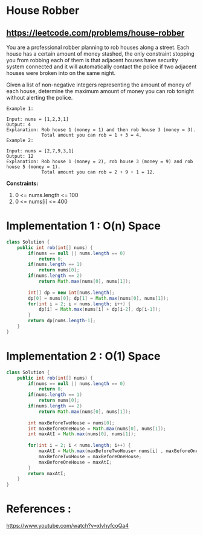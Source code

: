 # House Robber
## https://leetcode.com/problems/house-robber

You are a professional robber planning to rob houses along a street. Each house has a certain amount of money stashed, the only constraint stopping you from robbing each of them is that adjacent houses have security system connected and it will automatically contact the police if two adjacent houses were broken into on the same night.

Given a list of non-negative integers representing the amount of money of each house, determine the maximum amount of money you can rob tonight without alerting the police.

``` 
Example 1:

Input: nums = [1,2,3,1]
Output: 4
Explanation: Rob house 1 (money = 1) and then rob house 3 (money = 3).
             Total amount you can rob = 1 + 3 = 4.
Example 2:

Input: nums = [2,7,9,3,1]
Output: 12
Explanation: Rob house 1 (money = 2), rob house 3 (money = 9) and rob house 5 (money = 1).
             Total amount you can rob = 2 + 9 + 1 = 12.
``` 

**Constraints:**

1. 0 <= nums.length <= 100
2. 0 <= nums[i] <= 400


# Implementation 1 : O(n) Space
```java
class Solution {
    public int rob(int[] nums) {
        if(nums == null || nums.length == 0)
            return 0;
        if(nums.length == 1)
            return nums[0];
        if(nums.length == 2)
            return Math.max(nums[0], nums[1]);
        
        int[] dp = new int[nums.length];
        dp[0] = nums[0]; dp[1] = Math.max(nums[0], nums[1]);
        for(int i = 2; i < nums.length; i++) {
            dp[i] = Math.max(nums[i] + dp[i-2], dp[i-1]);
        }
        return dp[nums.length-1];
    }
}
```
# Implementation 2 : O(1) Space
```java
class Solution {
    public int rob(int[] nums) {
        if(nums == null || nums.length == 0)
            return 0;
        if(nums.length == 1)
            return nums[0];
        if(nums.length == 2)
            return Math.max(nums[0], nums[1]);
        
        int maxBeforeTwoHouse = nums[0];
        int maxBeforeOneHouse = Math.max(nums[0], nums[1]);
        int maxAtI = Math.max(nums[0], nums[1]);
        
        for(int i = 2; i < nums.length; i++) {
            maxAtI = Math.max(maxBeforeTwoHouse+ nums[i] , maxBeforeOneHouse);
            maxBeforeTwoHouse = maxBeforeOneHouse;
            maxBeforeOneHouse = maxAtI;
        }
        return maxAtI;
    }
}
```

# References :
https://www.youtube.com/watch?v=xlvhyfcoQa4
